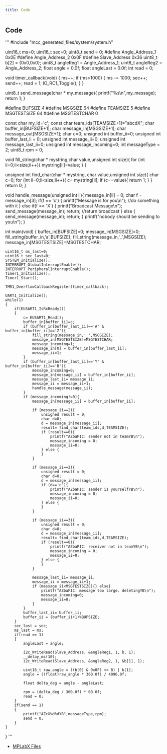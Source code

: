 ```yaml
---
title: Code
---
```


## Code

'''
#include "mcc_generated_files/system/system.h"

uint16_t ms=0;
uint16_t sec=0;
uint8_t send = 0;
#define Angle_Address_1 0x0E
#define Angle_Address_2 0x0F
#define Slave_Address 0x36
uint8_t  b[2] = {0x0,0x0};
uint8_t angleReg1 = Angle_Address_1;
uint8_t angleReg2 = Angle_Address_2;
float angle = 0.0f;
float angleLast = 0.0f;
int read = 0;

void timer_callback(void)
{
    ms++;
    if (ms>1000) 
    {
        ms -= 1000;
        sec++;
        send++;
        read = 1;
        IO_RC1_Toggle();
    }
}

uint8_t send_message(char * my_message){
    printf("%s\n",my_message);
    return 1;
}
        

#define BUFSIZE 4
#define MSGSIZE 64
#define TEAMSIZE 5
#define MSGTESTSIZE 64
#define MSGTESTCHAR 0

const char my_id='c';
const char team_ids[TEAMSIZE+1]="abcdX";
char buffer_in[BUFSIZE+1];
char message_in[MSGSIZE+1];
char message_out[MSGSIZE+1];
char c=0;
unsigned int buffer_ii=0;
unsigned int buffer_last_ii = 0;
unsigned int message_ii=0;
unsigned int message_last_ii=0;
unsigned int message_incoming=0;
int messageType = 2;
uint8_t rpm = 0;

void fill_string(char * mystring,char value,unsigned int size){
    for (int ii=0;ii<size;ii++){
        mystring[ii]=value;
    }
}

unsigned int find_char(char * mystring, char value,unsigned int size){
    char c=0;
    for (int ii=0;ii<size;ii++){
        c= mystring[ii];
        if (c==value){
            return 1;
        }
    }
    return 0;
}

void handle_message(unsigned int ii){
    message_in[ii] = 0;
    char f = message_in[3];
    if(f == 'c')
    {
        printf("Message is for you\n");
        //do something with it
    }
    else if(f == 'X')
    {
        printf("Broadcast Message\n");
        send_message(message_in);
        return;
        //return broadcast
    }
    else
    {
        send_message(message_in);
        return;
    }
    printf("nobody should be sending to you\n");
}


int main(void)
{
    buffer_in[BUFSIZE]=0;
    message_in[MSGSIZE]=0;
    fill_string(buffer_in,'a',BUFSIZE);
    fill_string(message_in,'_',MSGSIZE);
    message_in[MSGTESTSIZE]=MSGTESTCHAR;
    
    uint16_t ms_last=0;
    uint16_t sec_last=0;
    SYSTEM_Initialize();
    INTERRUPT_GlobalInterruptEnable(); 
    INTERRUPT_PeripheralInterruptEnable(); 
    Timer1_Initialize();
    Timer1_Start();

    TMR1_OverflowCallbackRegister(timer_callback);

    UART1_Initialize();
    while(1)
    {
        if(EUSART1_IsRxReady())
        {
            c= EUSART1_Read();
            buffer_in[buffer_ii]=c;
            if (buffer_in[buffer_last_ii]=='A' & buffer_in[buffer_ii]=='Z'){
                fill_string(message_in,'_',MSGSIZE);
                message_in[MSGTESTSIZE]=MSGTESTCHAR;
                message_incoming=1;
                message_in[0] = buffer_in[buffer_last_ii];
                message_ii=1;
            }
            if (buffer_in[buffer_last_ii]=='Y' & buffer_in[buffer_ii]=='B'){
                message_incoming=0;
                message_in[message_ii] = buffer_in[buffer_ii];
                message_last_ii= message_ii;
                message_ii = message_ii+1;
                handle_message(message_ii);
            }
            if (message_incoming!=0){
                message_in[message_ii] = buffer_in[buffer_ii];

                if (message_ii==2){
                    unsigned result = 0;
                    char d=0;
                    d = message_in[message_ii];
                    result= find_char(team_ids,d,TEAMSIZE);
                    if (result==0){
                        printf("AZbaPIC: sender not in teamYB\n");
                        message_incoming = 0;
                        message_ii=0;
                    } else {
                    }
                }
                
                if (message_ii==2){
                    unsigned result = 0;
                    char d=0;
                    d = message_in[message_ii];
                    if (d=='c'){
                        printf("AZbaPIC: sender is yourselfYB\n");
                        message_incoming = 0;
                        message_ii=0;
                    } else {
                    }
                }

                if (message_ii==3){
                    unsigned result = 0;
                    char d=0;
                    d = message_in[message_ii];
                    result= find_char(team_ids,d,TEAMSIZE);
                    if (result==0){
                        printf("AZbaPIC: receiver not in teamYB\n");
                        message_incoming = 0;
                        message_ii=0;
                    } else {
                    }
                }

                message_last_ii= message_ii;
                message_ii = message_ii+1;
                if (message_ii<MSGTESTSIZE){} else{
                    printf("AZbaPIC: message too large. deletingYB\n");
                    message_incoming=0;
                    message_ii=0;
                }
            }
            buffer_last_ii= buffer_ii;
            buffer_ii = (buffer_ii+1)%BUFSIZE;
        }
        sec_last = sec;
        ms_last = ms;
        if(read == 1)
        {
            angleLast = angle;

            i2c_WriteRead(Slave_Address, &angleReg1, 1, b, 1);
            __delay_ms(10); 
            i2c_WriteRead(Slave_Address, &angleReg2, 1, &b[1], 1);

            uint16_t raw_angle = ((b[0] & 0x0F) << 8) | b[1];
            angle = ((float)raw_angle * 360.0f) / 4096.0f;

            float delta_deg = angle - angleLast;

            rpm = (delta_deg / 360.0f) * 60.0f;
            read = 0;
        }
        if(send == 1)
        {
            printf("AZcX%d%dYB",messageType,rpm);
            send = 0;
        }
    }
}
'''

* [MPLabX Files](Messaging.X.zip)